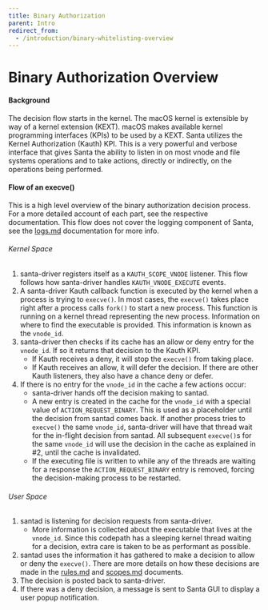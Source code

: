 ```yaml
---
title: Binary Authorization
parent: Intro
redirect_from:
  - /introduction/binary-whitelisting-overview
---
```


# Binary Authorization Overview

#### Background

The decision flow starts in the kernel. The macOS kernel is extensible by way of
a kernel extension (KEXT). macOS makes available kernel programming interfaces
(KPIs) to be used by a KEXT. Santa utilizes the Kernel Authorization (Kauth)
KPI. This is a very powerful and verbose interface that gives Santa the ability
to listen in on most vnode and file systems operations and to take actions,
directly or indirectly, on the operations being performed.

#### Flow of an execve()

This is a high level overview of the binary authorization decision
process. For a more detailed account of each part, see the respective
documentation. This flow does not cover the logging component of Santa, see the
[logs.md](../details/logs.md) documentation for more info.

###### Kernel Space

1.  santa-driver registers itself as a `KAUTH_SCOPE_VNODE` listener. This flow
    follows how santa-driver handles `KAUTH_VNODE_EXECUTE` events.
2.  A santa-driver Kauth callback function is executed by the kernel when a
    process is trying to `execve()`. In most cases, the `execve()` takes place
    right after a process calls `fork()` to start a new process. This function
    is running on a kernel thread representing the new process. Information on
    where to find the executable is provided. This information is known as the
    `vnode_id`.
3.  santa-driver then checks if its cache has an allow or deny entry for the
    `vnode_id`. If so it returns that decision to the Kauth KPI.
    *   If Kauth receives a deny, it will stop the `execve()` from taking place.
    *   If Kauth receives an allow, it will defer the decision. If there are
        other Kauth listeners, they also have a chance deny or defer.
4.  If there is no entry for the `vnode_id` in the cache a few actions occur:
    *   santa-driver hands off the decision making to santad.
    *   A new entry is created in the cache for the `vnode_id` with a special
        value of `ACTION_REQUEST_BINARY`. This is used as a placeholder until
        the decision from santad comes back. If another process tries to
        `execve()` the same `vnode_id`, santa-driver will have that thread wait
        for the in-flight decision from santad. All subsequent `execve()`s for
        the same `vnode_id` will use the decision in the cache as explained
        in #2, until the cache is invalidated. 
    *   If the executing file is written to while any of the threads are waiting
        for a response the `ACTION_REQUEST_BINARY` entry is removed, forcing the
        decision-making process to be restarted.

###### User Space

1.  santad is listening for decision requests from santa-driver.
    *   More information is collected about the executable that lives at the
        `vnode_id`. Since this codepath has a sleeping kernel thread waiting for
        a decision, extra care is taken to be as performant as possible.
2.  santad uses the information it has gathered to make a decision to allow or
    deny the `execve()`. There are more details on how these decisions are made
    in the [rules.md](../details/rules.md) and [scopes.md](../details/scopes.md)
    documents.
3.  The decision is posted back to santa-driver.
4.  If there was a deny decision, a message is sent to Santa GUI to display a
    user popup notification.
